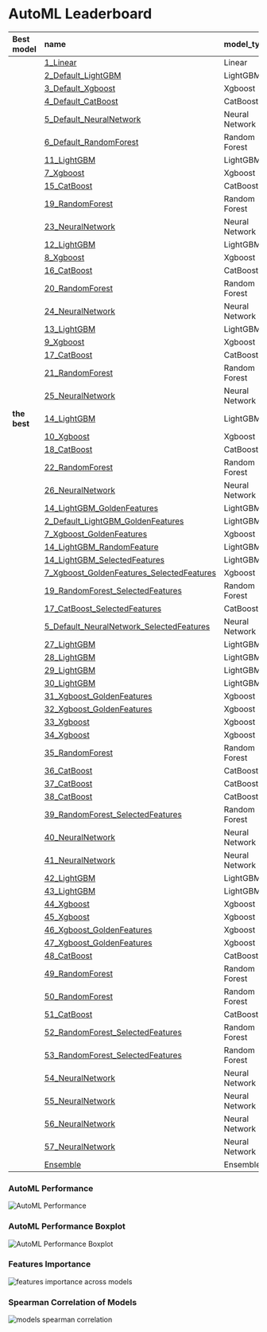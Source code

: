 # AutoML Leaderboard

| Best model   | name                                                                                             | model_type     | metric_type   |   metric_value |   train_time |   single_prediction_time |
|:-------------|:-------------------------------------------------------------------------------------------------|:---------------|:--------------|---------------:|-------------:|-------------------------:|
|              | [1_Linear](1_Linear/README.md)                                                                   | Linear         | logloss       |       0.693312 |         5.3  |                   0.0408 |
|              | [2_Default_LightGBM](2_Default_LightGBM/README.md)                                               | LightGBM       | logloss       |       0.689724 |         5.11 |                   0.0155 |
|              | [3_Default_Xgboost](3_Default_Xgboost/README.md)                                                 | Xgboost        | logloss       |       0.69075  |         5.31 |                   0.0394 |
|              | [4_Default_CatBoost](4_Default_CatBoost/README.md)                                               | CatBoost       | logloss       |       0.691116 |         6.43 |                   0.0401 |
|              | [5_Default_NeuralNetwork](5_Default_NeuralNetwork/README.md)                                     | Neural Network | logloss       |       0.692914 |         6.8  |                   0.0413 |
|              | [6_Default_RandomForest](6_Default_RandomForest/README.md)                                       | Random Forest  | logloss       |       0.691615 |         9.32 |                   0.1203 |
|              | [11_LightGBM](11_LightGBM/README.md)                                                             | LightGBM       | logloss       |       0.690819 |         5.43 |                   0.0171 |
|              | [7_Xgboost](7_Xgboost/README.md)                                                                 | Xgboost        | logloss       |       0.690369 |         5.56 |                   0.0405 |
|              | [15_CatBoost](15_CatBoost/README.md)                                                             | CatBoost       | logloss       |       0.691595 |         7.93 |                   0.0165 |
|              | [19_RandomForest](19_RandomForest/README.md)                                                     | Random Forest  | logloss       |       0.690775 |         9.45 |                   0.1249 |
|              | [23_NeuralNetwork](23_NeuralNetwork/README.md)                                                   | Neural Network | logloss       |       0.694969 |         6.88 |                   0.0591 |
|              | [12_LightGBM](12_LightGBM/README.md)                                                             | LightGBM       | logloss       |       0.692225 |         5.73 |                   0.0087 |
|              | [8_Xgboost](8_Xgboost/README.md)                                                                 | Xgboost        | logloss       |       0.690863 |         6.04 |                   0.033  |
|              | [16_CatBoost](16_CatBoost/README.md)                                                             | CatBoost       | logloss       |       0.691342 |        16.37 |                   0.1032 |
|              | [20_RandomForest](20_RandomForest/README.md)                                                     | Random Forest  | logloss       |       0.692491 |        23    |                   0.1484 |
|              | [24_NeuralNetwork](24_NeuralNetwork/README.md)                                                   | Neural Network | logloss       |       0.698852 |         9.16 |                   0.0409 |
|              | [13_LightGBM](13_LightGBM/README.md)                                                             | LightGBM       | logloss       |       0.690678 |         5.94 |                   0.0106 |
|              | [9_Xgboost](9_Xgboost/README.md)                                                                 | Xgboost        | logloss       |       0.69067  |         8.28 |                   0.0486 |
|              | [17_CatBoost](17_CatBoost/README.md)                                                             | CatBoost       | logloss       |       0.69083  |         7.48 |                   0.0164 |
|              | [21_RandomForest](21_RandomForest/README.md)                                                     | Random Forest  | logloss       |       0.691162 |        10.59 |                   0.1338 |
|              | [25_NeuralNetwork](25_NeuralNetwork/README.md)                                                   | Neural Network | logloss       |       0.693105 |        10.31 |                   0.0315 |
| **the best** | [14_LightGBM](14_LightGBM/README.md)                                                             | LightGBM       | logloss       |       0.689306 |         6.21 |                   0.0075 |
|              | [10_Xgboost](10_Xgboost/README.md)                                                               | Xgboost        | logloss       |       0.690467 |         6.14 |                   0.0404 |
|              | [18_CatBoost](18_CatBoost/README.md)                                                             | CatBoost       | logloss       |       0.690945 |         7.87 |                   0.04   |
|              | [22_RandomForest](22_RandomForest/README.md)                                                     | Random Forest  | logloss       |       0.691506 |         9.33 |                   0.114  |
|              | [26_NeuralNetwork](26_NeuralNetwork/README.md)                                                   | Neural Network | logloss       |       0.694902 |         8.13 |                   0.0413 |
|              | [14_LightGBM_GoldenFeatures](14_LightGBM_GoldenFeatures/README.md)                               | LightGBM       | logloss       |       0.691627 |         7.06 |                   0.0336 |
|              | [2_Default_LightGBM_GoldenFeatures](2_Default_LightGBM_GoldenFeatures/README.md)                 | LightGBM       | logloss       |       0.691184 |         6.43 |                   0.0319 |
|              | [7_Xgboost_GoldenFeatures](7_Xgboost_GoldenFeatures/README.md)                                   | Xgboost        | logloss       |       0.690203 |         7.15 |                   0.0655 |
|              | [14_LightGBM_RandomFeature](14_LightGBM_RandomFeature/README.md)                                 | LightGBM       | logloss       |       0.690977 |         6.42 |                   0.017  |
|              | [14_LightGBM_SelectedFeatures](14_LightGBM_SelectedFeatures/README.md)                           | LightGBM       | logloss       |       0.69106  |         6.14 |                   0.0165 |
|              | [7_Xgboost_GoldenFeatures_SelectedFeatures](7_Xgboost_GoldenFeatures_SelectedFeatures/README.md) | Xgboost        | logloss       |       0.69071  |         6.59 |                   0.0745 |
|              | [19_RandomForest_SelectedFeatures](19_RandomForest_SelectedFeatures/README.md)                   | Random Forest  | logloss       |       0.691125 |         8.93 |                   0.1582 |
|              | [17_CatBoost_SelectedFeatures](17_CatBoost_SelectedFeatures/README.md)                           | CatBoost       | logloss       |       0.691348 |         7.42 |                   0.0081 |
|              | [5_Default_NeuralNetwork_SelectedFeatures](5_Default_NeuralNetwork_SelectedFeatures/README.md)   | Neural Network | logloss       |       0.694025 |         7.61 |                   0.0232 |
|              | [27_LightGBM](27_LightGBM/README.md)                                                             | LightGBM       | logloss       |       0.689671 |         6.39 |                   0.0163 |
|              | [28_LightGBM](28_LightGBM/README.md)                                                             | LightGBM       | logloss       |       0.689612 |         6.79 |                   0.0088 |
|              | [29_LightGBM](29_LightGBM/README.md)                                                             | LightGBM       | logloss       |       0.690382 |         6.53 |                   0.0123 |
|              | [30_LightGBM](30_LightGBM/README.md)                                                             | LightGBM       | logloss       |       0.689818 |         7.08 |                   0.0168 |
|              | [31_Xgboost_GoldenFeatures](31_Xgboost_GoldenFeatures/README.md)                                 | Xgboost        | logloss       |       0.690634 |         7.45 |                   0.0591 |
|              | [32_Xgboost_GoldenFeatures](32_Xgboost_GoldenFeatures/README.md)                                 | Xgboost        | logloss       |       0.690367 |         8.26 |                   0.0585 |
|              | [33_Xgboost](33_Xgboost/README.md)                                                               | Xgboost        | logloss       |       0.690168 |         7.16 |                   0.0377 |
|              | [34_Xgboost](34_Xgboost/README.md)                                                               | Xgboost        | logloss       |       0.690387 |         6.59 |                   0.034  |
|              | [35_RandomForest](35_RandomForest/README.md)                                                     | Random Forest  | logloss       |       0.691316 |        10.43 |                   0.1095 |
|              | [36_CatBoost](36_CatBoost/README.md)                                                             | CatBoost       | logloss       |       0.690637 |         8.51 |                   0.021  |
|              | [37_CatBoost](37_CatBoost/README.md)                                                             | CatBoost       | logloss       |       0.691004 |         8.43 |                   0.02   |
|              | [38_CatBoost](38_CatBoost/README.md)                                                             | CatBoost       | logloss       |       0.690999 |         9.92 |                   0.0191 |
|              | [39_RandomForest_SelectedFeatures](39_RandomForest_SelectedFeatures/README.md)                   | Random Forest  | logloss       |       0.691125 |         9.23 |                   0.0954 |
|              | [40_NeuralNetwork](40_NeuralNetwork/README.md)                                                   | Neural Network | logloss       |       0.692839 |         8.58 |                   0.0372 |
|              | [41_NeuralNetwork](41_NeuralNetwork/README.md)                                                   | Neural Network | logloss       |       0.694123 |         9.14 |                   0.0301 |
|              | [42_LightGBM](42_LightGBM/README.md)                                                             | LightGBM       | logloss       |       0.689684 |         7.43 |                   0.0136 |
|              | [43_LightGBM](43_LightGBM/README.md)                                                             | LightGBM       | logloss       |       0.690107 |         7.32 |                   0.012  |
|              | [44_Xgboost](44_Xgboost/README.md)                                                               | Xgboost        | logloss       |       0.69038  |         7.2  |                   0.028  |
|              | [45_Xgboost](45_Xgboost/README.md)                                                               | Xgboost        | logloss       |       0.690189 |         6.93 |                   0.0283 |
|              | [46_Xgboost_GoldenFeatures](46_Xgboost_GoldenFeatures/README.md)                                 | Xgboost        | logloss       |       0.691435 |         7.92 |                   0.054  |
|              | [47_Xgboost_GoldenFeatures](47_Xgboost_GoldenFeatures/README.md)                                 | Xgboost        | logloss       |       0.690679 |         8.46 |                   0.0655 |
|              | [48_CatBoost](48_CatBoost/README.md)                                                             | CatBoost       | logloss       |       0.691642 |         8.55 |                   0.0182 |
|              | [49_RandomForest](49_RandomForest/README.md)                                                     | Random Forest  | logloss       |       0.690442 |        10.11 |                   0.1127 |
|              | [50_RandomForest](50_RandomForest/README.md)                                                     | Random Forest  | logloss       |       0.691245 |        15.02 |                   0.1139 |
|              | [51_CatBoost](51_CatBoost/README.md)                                                             | CatBoost       | logloss       |       0.690607 |        34.33 |                   0.1094 |
|              | [52_RandomForest_SelectedFeatures](52_RandomForest_SelectedFeatures/README.md)                   | Random Forest  | logloss       |       0.691158 |        43.25 |                   0.3012 |
|              | [53_RandomForest_SelectedFeatures](53_RandomForest_SelectedFeatures/README.md)                   | Random Forest  | logloss       |       0.690944 |        42.8  |                   0.3004 |
|              | [54_NeuralNetwork](54_NeuralNetwork/README.md)                                                   | Neural Network | logloss       |       0.693185 |        40.6  |                   0.2656 |
|              | [55_NeuralNetwork](55_NeuralNetwork/README.md)                                                   | Neural Network | logloss       |       0.693179 |        37.44 |                   0.3281 |
|              | [56_NeuralNetwork](56_NeuralNetwork/README.md)                                                   | Neural Network | logloss       |       0.694046 |        41.68 |                   0.219  |
|              | [57_NeuralNetwork](57_NeuralNetwork/README.md)                                                   | Neural Network | logloss       |       0.692637 |        38.65 |                   0.2505 |
|              | [Ensemble](Ensemble/README.md)                                                                   | Ensemble       | logloss       |       0.688178 |        30.91 |                   1.1437 |

### AutoML Performance
![AutoML Performance](ldb_performance.png)

### AutoML Performance Boxplot
![AutoML Performance Boxplot](ldb_performance_boxplot.png)

### Features Importance
![features importance across models](features_heatmap.png)



### Spearman Correlation of Models
![models spearman correlation](correlation_heatmap.png)

